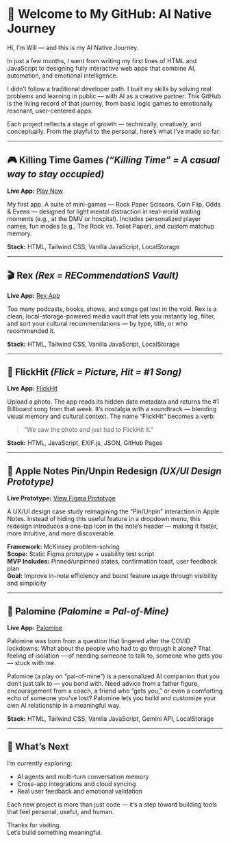 # 👋 Welcome to My GitHub: AI Native Journey

Hi, I’m Will — and this is my AI Native Journey.

In just a few months, I went from writing my first lines of HTML and JavaScript to designing fully interactive web apps that combine AI, automation, and emotional intelligence.

I didn’t follow a traditional developer path. I built my skills by solving real problems and learning in public — with AI as a creative partner. This GitHub is the living record of that journey, from basic logic games to emotionally resonant, user-centered apps.

Each project reflects a stage of growth — technically, creatively, and conceptually. From the playful to the personal, here’s what I’ve made so far:

---

## 🎮 Killing Time Games _(“Killing Time” = A casual way to stay occupied)_

**Live App:** [Play Now](https://willco8.github.io/killing-time-games/)

My first app. A suite of mini-games — Rock Paper Scissors, Coin Flip, Odds & Evens — designed for light mental distraction in real-world waiting moments (e.g., at the DMV or hospital). Includes personalized player names, fun modes (e.g., The Rock vs. Toilet Paper), and custom matchup memory.

**Stack:** HTML, Tailwind CSS, Vanilla JavaScript, LocalStorage

---

## 🎬 Rex _(Rex = RECommendationS Vault)_

**Live App:** [Rex App](https://willco8.github.io/rex-app/)

Too many podcasts, books, shows, and songs get lost in the void. Rex is a clean, local-storage-powered media vault that lets you instantly log, filter, and sort your cultural recommendations — by type, title, or who recommended it.

**Stack:** HTML, Tailwind CSS, Vanilla JavaScript, LocalStorage

---

## 📸 FlickHit _(Flick = Picture, Hit = #1 Song)_

**Live App:** [FlickHit](https://willco8.github.io/flickhit/)

Upload a photo. The app reads its hidden date metadata and returns the #1 Billboard song from that week. It’s nostalgia with a soundtrack — blending visual memory and cultural context. The name “FlickHit” becomes a verb:  
> “We saw the photo and just had to FlickHit it.”

**Stack:** HTML, JavaScript, EXIF.js, JSON, GitHub Pages

---

## 📌 Apple Notes Pin/Unpin Redesign _(UX/UI Design Prototype)_

**Live Prototype:** [View Figma Prototype](https://www.figma.com/make/WwxkA9J5atwMjfCTjaYoi2/Apple-Notes-Pin-Unpin-Redesign?node-id=0-1&p=f&t=Brabhwa47nAekSQU-0&fullscreen=1)

A UX/UI design case study reimagining the “Pin/Unpin” interaction in Apple Notes. Instead of hiding this useful feature in a dropdown menu, this redesign introduces a one-tap icon in the note’s header — making it faster, more intuitive, and more discoverable.

**Framework:** McKinsey problem-solving  
**Scope:** Static Figma prototype + usability test script  
**MVP Includes:** Pinned/unpinned states, confirmation toast, user feedback plan  
**Goal:** Improve in-note efficiency and boost feature usage through visibility and simplicity

---

## 🤖 Palomine _(Palomine = Pal-of-Mine)_

**Live App:** [Palomine](https://willco8.github.io/palomine/)

Palomine was born from a question that lingered after the COVID lockdowns: What about the people who had to go through it alone?
That feeling of isolation — of needing someone to talk to, someone who gets you — stuck with me.

Palomine (a play on “pal-of-mine”) is a personalized AI companion that you don’t just talk to — you bond with. Need advice from a father figure, encouragement from a coach, a friend who “gets you,” or even a comforting echo of someone you’ve lost? Palomine lets you build and customize your own AI relationship in a meaningful way.

**Stack:** HTML, Tailwind CSS, Vanilla JavaScript, Gemini API, LocalStorage

---

## 🧠 What’s Next

I’m currently exploring:

- AI agents and multi-turn conversation memory  
- Cross-app integrations and cloud syncing  
- Real user feedback and emotional validation

Each new project is more than just code — it’s a step toward building tools that feel personal, useful, and human.

Thanks for visiting.  
Let’s build something meaningful.
